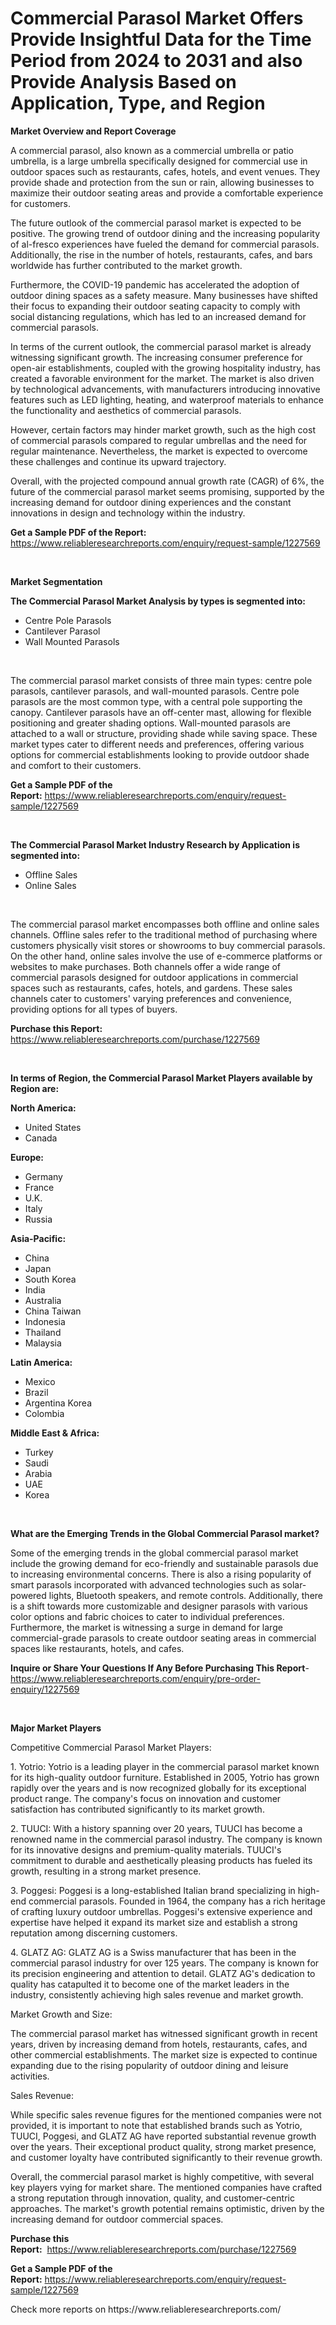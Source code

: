 <p><h1>Commercial Parasol Market Offers Provide Insightful Data for the Time Period from 2024 to 2031 and also Provide Analysis Based on Application, Type, and Region</h1></p><p><strong>Market Overview and Report Coverage</strong></p>
<p><p>A commercial parasol, also known as a commercial umbrella or patio umbrella, is a large umbrella specifically designed for commercial use in outdoor spaces such as restaurants, cafes, hotels, and event venues. They provide shade and protection from the sun or rain, allowing businesses to maximize their outdoor seating areas and provide a comfortable experience for customers.</p><p>The future outlook of the commercial parasol market is expected to be positive. The growing trend of outdoor dining and the increasing popularity of al-fresco experiences have fueled the demand for commercial parasols. Additionally, the rise in the number of hotels, restaurants, cafes, and bars worldwide has further contributed to the market growth.</p><p>Furthermore, the COVID-19 pandemic has accelerated the adoption of outdoor dining spaces as a safety measure. Many businesses have shifted their focus to expanding their outdoor seating capacity to comply with social distancing regulations, which has led to an increased demand for commercial parasols.</p><p>In terms of the current outlook, the commercial parasol market is already witnessing significant growth. The increasing consumer preference for open-air establishments, coupled with the growing hospitality industry, has created a favorable environment for the market. The market is also driven by technological advancements, with manufacturers introducing innovative features such as LED lighting, heating, and waterproof materials to enhance the functionality and aesthetics of commercial parasols.</p><p>However, certain factors may hinder market growth, such as the high cost of commercial parasols compared to regular umbrellas and the need for regular maintenance. Nevertheless, the market is expected to overcome these challenges and continue its upward trajectory.</p><p>Overall, with the projected compound annual growth rate (CAGR) of 6%, the future of the commercial parasol market seems promising, supported by the increasing demand for outdoor dining experiences and the constant innovations in design and technology within the industry.</p></p>
<p><strong>Get a Sample PDF of the Report:</strong> <a href="https://www.reliableresearchreports.com/enquiry/request-sample/1227569">https://www.reliableresearchreports.com/enquiry/request-sample/1227569</a></p>
<p>&nbsp;</p>
<p><strong>Market Segmentation</strong></p>
<p><strong>The Commercial Parasol Market Analysis by types is segmented into:</strong></p>
<p><ul><li>Centre Pole Parasols</li><li>Cantilever Parasol</li><li>Wall Mounted Parasols</li></ul></p>
<p>&nbsp;</p>
<p><p>The commercial parasol market consists of three main types: centre pole parasols, cantilever parasols, and wall-mounted parasols. Centre pole parasols are the most common type, with a central pole supporting the canopy. Cantilever parasols have an off-center mast, allowing for flexible positioning and greater shading options. Wall-mounted parasols are attached to a wall or structure, providing shade while saving space. These market types cater to different needs and preferences, offering various options for commercial establishments looking to provide outdoor shade and comfort to their customers.</p></p>
<p><strong>Get a Sample PDF of the Report:</strong>&nbsp;<a href="https://www.reliableresearchreports.com/enquiry/request-sample/1227569">https://www.reliableresearchreports.com/enquiry/request-sample/1227569</a></p>
<p>&nbsp;</p>
<p><strong>The Commercial Parasol Market Industry Research by Application is segmented into:</strong></p>
<p><ul><li>Offline Sales</li><li>Online Sales</li></ul></p>
<p>&nbsp;</p>
<p><p>The commercial parasol market encompasses both offline and online sales channels. Offline sales refer to the traditional method of purchasing where customers physically visit stores or showrooms to buy commercial parasols. On the other hand, online sales involve the use of e-commerce platforms or websites to make purchases. Both channels offer a wide range of commercial parasols designed for outdoor applications in commercial spaces such as restaurants, cafes, hotels, and gardens. These sales channels cater to customers' varying preferences and convenience, providing options for all types of buyers.</p></p>
<p><strong>Purchase this Report:</strong>&nbsp; <a href="https://www.reliableresearchreports.com/purchase/1227569">https://www.reliableresearchreports.com/purchase/1227569</a></p>
<p>&nbsp;</p>
<p><strong>In terms of Region, the Commercial Parasol Market Players available by Region are:</strong></p>
<p>
    <p> <strong> North America: </strong>
        <ul>
            <li>United States</li>
            <li>Canada</li>
        </ul>
        </p> 
    <p> <strong> Europe: </strong>
        <ul>
            <li>Germany</li>
            <li>France</li>
            <li>U.K.</li>
            <li>Italy</li>
            <li>Russia</li>
        </ul>
        </p> 
    <p> <strong> Asia-Pacific: </strong>
        <ul>
            <li>China</li>
            <li>Japan</li>
            <li>South Korea</li>
            <li>India</li>
            <li>Australia</li>
            <li>China Taiwan</li>
            <li>Indonesia</li>
            <li>Thailand</li>
            <li>Malaysia</li>
        </ul>
        </p> 
    <p> <strong> Latin America: </strong>
        <ul>
            <li>Mexico</li>
            <li>Brazil</li>
            <li>Argentina Korea</li>
            <li>Colombia</li>
        </ul>
        </p> 
    <p> <strong> Middle East & Africa: </strong>
        <ul>
            <li>Turkey</li>
            <li>Saudi</li>
            <li>Arabia</li>
            <li>UAE</li>
            <li>Korea</li>
        </ul>
    </p>
    </p>
<p>&nbsp;</p>
<p><strong>What are the Emerging Trends in the Global Commercial Parasol market?</strong></p>
<p><p>Some of the emerging trends in the global commercial parasol market include the growing demand for eco-friendly and sustainable parasols due to increasing environmental concerns. There is also a rising popularity of smart parasols incorporated with advanced technologies such as solar-powered lights, Bluetooth speakers, and remote controls. Additionally, there is a shift towards more customizable and designer parasols with various color options and fabric choices to cater to individual preferences. Furthermore, the market is witnessing a surge in demand for large commercial-grade parasols to create outdoor seating areas in commercial spaces like restaurants, hotels, and cafes.</p></p>
<p><strong>Inquire or Share Your Questions If Any Before Purchasing This Report</strong>- <a href="https://www.reliableresearchreports.com/enquiry/pre-order-enquiry/1227569">https://www.reliableresearchreports.com/enquiry/pre-order-enquiry/1227569</a></p>
<p>&nbsp;</p>
<p><strong>Major Market Players</strong></p>
<p><p>Competitive Commercial Parasol Market Players:</p><p>1. Yotrio: Yotrio is a leading player in the commercial parasol market known for its high-quality outdoor furniture. Established in 2005, Yotrio has grown rapidly over the years and is now recognized globally for its exceptional product range. The company's focus on innovation and customer satisfaction has contributed significantly to its market growth.</p><p>2. TUUCI: With a history spanning over 20 years, TUUCI has become a renowned name in the commercial parasol industry. The company is known for its innovative designs and premium-quality materials. TUUCI's commitment to durable and aesthetically pleasing products has fueled its growth, resulting in a strong market presence.</p><p>3. Poggesi: Poggesi is a long-established Italian brand specializing in high-end commercial parasols. Founded in 1964, the company has a rich heritage of crafting luxury outdoor umbrellas. Poggesi's extensive experience and expertise have helped it expand its market size and establish a strong reputation among discerning customers.</p><p>4. GLATZ AG: GLATZ AG is a Swiss manufacturer that has been in the commercial parasol industry for over 125 years. The company is known for its precision engineering and attention to detail. GLATZ AG's dedication to quality has catapulted it to become one of the market leaders in the industry, consistently achieving high sales revenue and market growth.</p><p>Market Growth and Size:</p><p>The commercial parasol market has witnessed significant growth in recent years, driven by increasing demand from hotels, restaurants, cafes, and other commercial establishments. The market size is expected to continue expanding due to the rising popularity of outdoor dining and leisure activities.</p><p>Sales Revenue:</p><p>While specific sales revenue figures for the mentioned companies were not provided, it is important to note that established brands such as Yotrio, TUUCI, Poggesi, and GLATZ AG have reported substantial revenue growth over the years. Their exceptional product quality, strong market presence, and customer loyalty have contributed significantly to their revenue growth.</p><p>Overall, the commercial parasol market is highly competitive, with several key players vying for market share. The mentioned companies have crafted a strong reputation through innovation, quality, and customer-centric approaches. The market's growth potential remains optimistic, driven by the increasing demand for outdoor commercial spaces.</p></p>
<p><strong>Purchase this Report:</strong>&nbsp;&nbsp;<a href="https://www.reliableresearchreports.com/purchase/1227569">https://www.reliableresearchreports.com/purchase/1227569</a></p>
<p></p>
<p><strong>Get a Sample PDF of the Report:</strong>&nbsp;<a href="https://www.reliableresearchreports.com/enquiry/request-sample/1227569">https://www.reliableresearchreports.com/enquiry/request-sample/1227569</a></p>
<p>Check more reports on https://www.reliableresearchreports.com/</p>